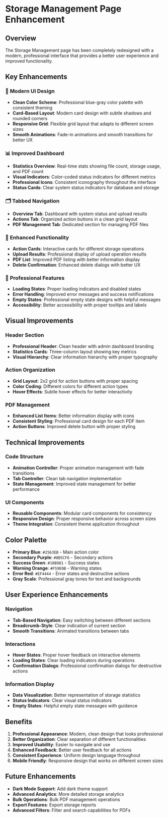 # Storage Management Page Enhancement

## Overview
The Storage Management page has been completely redesigned with a modern, professional interface that provides a better user experience and improved functionality.

## Key Enhancements

### 🎨 **Modern UI Design**
- **Clean Color Scheme**: Professional blue-gray color palette with consistent theming
- **Card-Based Layout**: Modern card design with subtle shadows and rounded corners
- **Responsive Grid**: Flexible grid layout that adapts to different screen sizes
- **Smooth Animations**: Fade-in animations and smooth transitions for better UX

### 📊 **Improved Dashboard**
- **Statistics Overview**: Real-time stats showing file count, storage usage, and PDF count
- **Visual Indicators**: Color-coded status indicators for different metrics
- **Professional Icons**: Consistent iconography throughout the interface
- **Status Cards**: Clear system status indicators for database and storage

### 🗂️ **Tabbed Navigation**
- **Overview Tab**: Dashboard with system status and upload results
- **Actions Tab**: Organized action buttons in a clean grid layout
- **PDF Management Tab**: Dedicated section for managing PDF files

### 🔧 **Enhanced Functionality**
- **Action Cards**: Interactive cards for different storage operations
- **Upload Results**: Professional display of upload operation results
- **PDF List**: Improved PDF listing with better information display
- **Delete Confirmation**: Enhanced delete dialogs with better UX

### 🎯 **Professional Features**
- **Loading States**: Proper loading indicators and disabled states
- **Error Handling**: Improved error messages and success notifications
- **Empty States**: Professional empty state designs with helpful messages
- **Accessibility**: Better accessibility with proper tooltips and labels

## Visual Improvements

### Header Section
- **Professional Header**: Clean header with admin dashboard branding
- **Statistics Cards**: Three-column layout showing key metrics
- **Visual Hierarchy**: Clear information hierarchy with proper typography

### Action Organization
- **Grid Layout**: 2x2 grid for action buttons with proper spacing
- **Color Coding**: Different colors for different action types
- **Hover Effects**: Subtle hover effects for better interactivity

### PDF Management
- **Enhanced List Items**: Better information display with icons
- **Consistent Styling**: Professional card design for each PDF item
- **Action Buttons**: Improved delete button with proper styling

## Technical Improvements

### Code Structure
- **Animation Controller**: Proper animation management with fade transitions
- **Tab Controller**: Clean tab navigation implementation
- **State Management**: Improved state management for better performance

### UI Components
- **Reusable Components**: Modular card components for consistency
- **Responsive Design**: Proper responsive behavior across screen sizes
- **Theme Integration**: Consistent theme application throughout

## Color Palette
- **Primary Blue**: `#2563EB` - Main action color
- **Secondary Purple**: `#8B5CF6` - Secondary actions
- **Success Green**: `#10B981` - Success states
- **Warning Orange**: `#F59E0B` - Warning states
- **Error Red**: `#EF4444` - Error states and destructive actions
- **Gray Scale**: Professional gray tones for text and backgrounds

## User Experience Enhancements

### Navigation
- **Tab-Based Navigation**: Easy switching between different sections
- **Breadcrumb-Style**: Clear indication of current section
- **Smooth Transitions**: Animated transitions between tabs

### Interactions
- **Hover States**: Proper hover feedback on interactive elements
- **Loading States**: Clear loading indicators during operations
- **Confirmation Dialogs**: Professional confirmation dialogs for destructive actions

### Information Display
- **Data Visualization**: Better representation of storage statistics
- **Status Indicators**: Clear visual status indicators
- **Empty States**: Helpful empty state messages with guidance

## Benefits

1. **Professional Appearance**: Modern, clean design that looks professional
2. **Better Organization**: Clear separation of different functionalities
3. **Improved Usability**: Easier to navigate and use
4. **Enhanced Feedback**: Better user feedback for all actions
5. **Consistent Experience**: Uniform design language throughout
6. **Mobile Friendly**: Responsive design that works on different screen sizes

## Future Enhancements

- **Dark Mode Support**: Add dark theme support
- **Advanced Analytics**: More detailed storage analytics
- **Bulk Operations**: Bulk PDF management operations
- **Export Features**: Export storage reports
- **Advanced Filters**: Filter and search capabilities for PDFs

